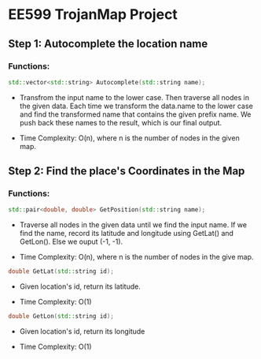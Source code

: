# EE599 TrojanMap Project

## Step 1: Autocomplete the location name

### Functions:

```c++
std::vector<std::string> Autocomplete(std::string name);
```

- Transfrom the input name to the lower case. Then traverse all nodes in the given data. Each time we transform the data.name to the lower case and find the transformed name that 
  contains the given prefix name. We push back these names to the result, which is our final output.

- Time Complexity: O(n), where n is the number of nodes in the given map.

## Step 2: Find the place's Coordinates in the Map

### Functions:

```c++
std::pair<double, double> GetPosition(std::string name);
```

- Traverse all nodes in the given data until we find the input name. If we find the name, record its latitude and longitude using GetLat() and GetLon(). Else we ouput (-1, -1).

- Time Complexity: O(n), where n is the number of nodes in the give map.

```c++
double GetLat(std::string id);
```

- Given location's id, return its latitude.

- Time Complexity: O(1)

```c++
double GetLon(std::string id);
```

- Given location's id, return its longitude

- Time Complexity: O(1)
